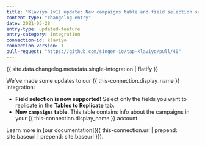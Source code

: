```yaml
---
title: "Klaviyo (v1) update: New campaigns table and field selection support!"
content-type: "changelog-entry"
date: 2021-05-28
entry-type: updated-feature
entry-category: integration
connection-id: klaviyo
connection-version: 1
pull-request: "https://github.com/singer-io/tap-klaviyo/pull/40"
---
```

{{ site.data.changelog.metadata.single-integration | flatify }}

We've made some updates to our {{ this-connection.display_name }} integration:

- **Field selection is now supported!** Select only the fields you want to replicate in the **Tables to Replicate** tab.
- **New `campaigns` table**. This table contains info about the campaigns in your {{ this-connection.display_name }} account.

Learn more in [our documentation]({{ this-connection.url | prepend: site.baseurl | prepend: site.baseurl }}).